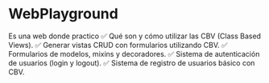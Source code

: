 # WebPlayground
Es una web donde practico     ✅ Qué son y cómo utilizar las CBV (Class Based Views).      ✅ Generar vistas CRUD con formularios utilizando CBV.      ✅ Formularios de modelos, mixins y decoradores.      ✅ Sistema de autenticación de usuarios (login y logout).      ✅ Sistema de registro de usuarios básico con CBV.  
